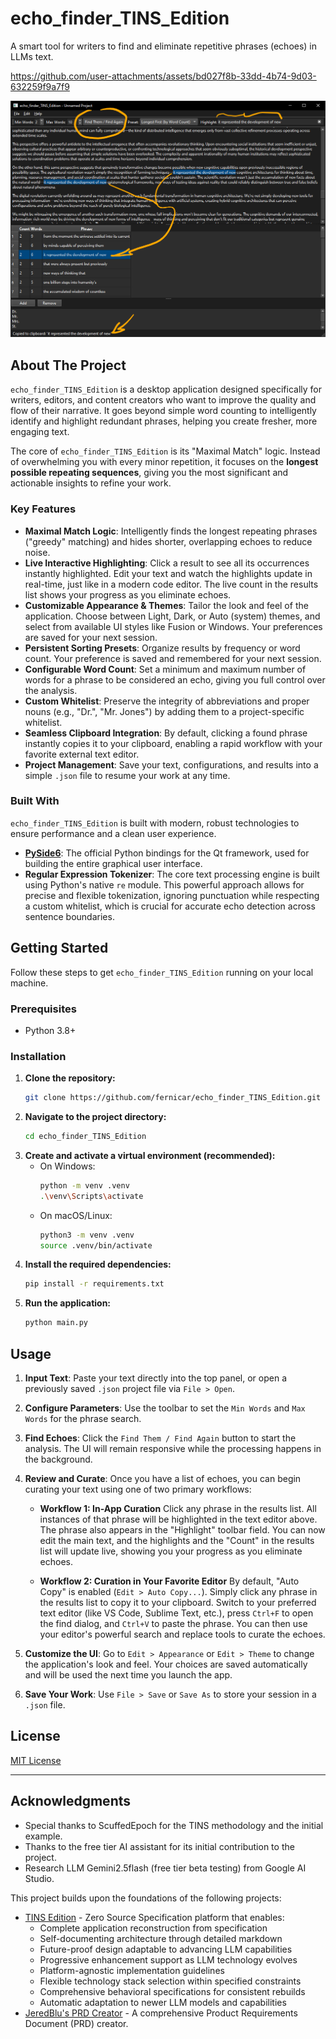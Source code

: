 # echo_finder_TINS_Edition

A smart tool for writers to find and eliminate repetitive phrases (echoes) in LLMs text.

https://github.com/user-attachments/assets/bd027f8b-33dd-4b74-9d03-632259f9a7f9

![app_capture0](images/app_capture0.png)

## About The Project

`echo_finder_TINS_Edition` is a desktop application designed specifically for writers, editors, and content creators who want to improve the quality and flow of their narrative. It goes beyond simple word counting to intelligently identify and highlight redundant phrases, helping you create fresher, more engaging text.

The core of `echo_finder_TINS_Edition` is its "Maximal Match" logic. Instead of overwhelming you with every minor repetition, it focuses on the **longest possible repeating sequences**, giving you the most significant and actionable insights to refine your work.

### Key Features

-   **Maximal Match Logic**: Intelligently finds the longest repeating phrases ("greedy" matching) and hides shorter, overlapping echoes to reduce noise.
-   **Live Interactive Highlighting**: Click a result to see all its occurrences instantly highlighted. Edit your text and watch the highlights update in real-time, just like in a modern code editor. The live count in the results list shows your progress as you eliminate echoes.
-   **Customizable Appearance & Themes**: Tailor the look and feel of the application. Choose between Light, Dark, or Auto (system) themes, and select from available UI styles like Fusion or Windows. Your preferences are saved for your next session.
-   **Persistent Sorting Presets**: Organize results by frequency or word count. Your preference is saved and remembered for your next session.
-   **Configurable Word Count**: Set a minimum and maximum number of words for a phrase to be considered an echo, giving you full control over the analysis.
-   **Custom Whitelist**: Preserve the integrity of abbreviations and proper nouns (e.g., "Dr.", "Mr. Jones") by adding them to a project-specific whitelist.
-   **Seamless Clipboard Integration**: By default, clicking a found phrase instantly copies it to your clipboard, enabling a rapid workflow with your favorite external text editor.
-   **Project Management**: Save your text, configurations, and results into a simple `.json` file to resume your work at any time.

### Built With

`echo_finder_TINS_Edition` is built with modern, robust technologies to ensure performance and a clean user experience.

*   [**PySide6**](https://www.qt.io/qt-for-python): The official Python bindings for the Qt framework, used for building the entire graphical user interface.
*   **Regular Expression Tokenizer**: The core text processing engine is built using Python's native `re` module. This powerful approach allows for precise and flexible tokenization, ignoring punctuation while respecting a custom whitelist, which is crucial for accurate echo detection across sentence boundaries.

## Getting Started

Follow these steps to get `echo_finder_TINS_Edition` running on your local machine.

### Prerequisites

-   Python 3.8+

### Installation

1.  **Clone the repository:**
    ```sh
    git clone https://github.com/fernicar/echo_finder_TINS_Edition.git
    ```
2.  **Navigate to the project directory:**
    ```sh
    cd echo_finder_TINS_Edition
    ```
3.  **Create and activate a virtual environment (recommended):**
    -   On Windows:
        ```sh
        python -m venv .venv
        .\venv\Scripts\activate
        ```
    -   On macOS/Linux:
        ```sh
        python3 -m venv .venv
        source .venv/bin/activate
        ```
4.  **Install the required dependencies:**
    ```sh
    pip install -r requirements.txt
    ```
5.  **Run the application:**
    ```sh
    python main.py
    ```

## Usage

1.  **Input Text**: Paste your text directly into the top panel, or open a previously saved `.json` project file via `File > Open`.
2.  **Configure Parameters**: Use the toolbar to set the `Min Words` and `Max Words` for the phrase search.
3.  **Find Echoes**: Click the `Find Them / Find Again` button to start the analysis. The UI will remain responsive while the processing happens in the background.
4.  **Review and Curate**: Once you have a list of echoes, you can begin curating your text using one of two primary workflows:

    *   **Workflow 1: In-App Curation**
        Click any phrase in the results list. All instances of that phrase will be highlighted in the text editor above. The phrase also appears in the "Highlight" toolbar field. You can now edit the main text, and the highlights and the "Count" in the results list will update live, showing you your progress as you eliminate echoes.

    *   **Workflow 2: Curation in Your Favorite Editor**
        By default, "Auto Copy" is enabled (`Edit > Auto Copy...`). Simply click any phrase in the results list to copy it to your clipboard. Switch to your preferred text editor (like VS Code, Sublime Text, etc.), press `Ctrl+F` to open the find dialog, and `Ctrl+V` to paste the phrase. You can then use your editor's powerful search and replace tools to curate the echoes.

5.  **Customize the UI**: Go to `Edit > Appearance` or `Edit > Theme` to change the application's look and feel. Your choices are saved automatically and will be used the next time you launch the app.
6.  **Save Your Work**: Use `File > Save` or `Save As` to store your session in a `.json` file.

## License
[MIT License](LICENSE)

---

## Acknowledgments
*   Special thanks to ScuffedEpoch for the TINS methodology and the initial example.
*   Thanks to the free tier AI assistant for its initial contribution to the project.
*   Research LLM Gemini2.5flash (free tier beta testing) from Google AI Studio.

This project builds upon the foundations of the following projects:
- [TINS Edition](https://ThereIsNoSource.com) - Zero Source Specification platform that enables:
  - Complete application reconstruction from specification
  - Self-documenting architecture through detailed markdown
  - Future-proof design adaptable to advancing LLM capabilities
  - Progressive enhancement support as LLM technology evolves
  - Platform-agnostic implementation guidelines
  - Flexible technology stack selection within specified constraints
  - Comprehensive behavioral specifications for consistent rebuilds
  - Automatic adaptation to newer LLM models and capabilities
- [JeredBlu's PRD Creator](https://github.com/JeredBlu/custom-instructions/blob/main/prd-creator-3-25.md) - A comprehensive Product Requirements Document (PRD) creator.
